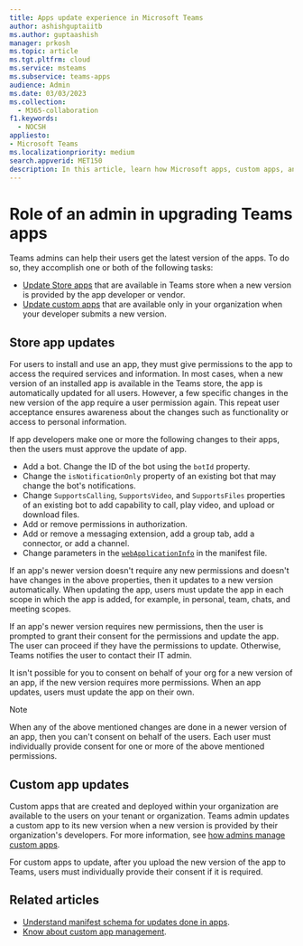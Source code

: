 ```yaml
---
title: Apps update experience in Microsoft Teams
author: ashishguptaiitb
ms.author: guptaashish
manager: prkosh
ms.topic: article
ms.tgt.pltfrm: cloud
ms.service: msteams
ms.subservice: teams-apps
audience: Admin
ms.date: 03/03/2023
ms.collection: 
  - M365-collaboration
f1.keywords: 
  - NOCSH
appliesto: 
- Microsoft Teams
ms.localizationpriority: medium
search.appverid: MET150
description: In this article, learn how Microsoft apps, custom apps, and third-party apps in Microsoft Teams are updated and how admins facilitate it.
---
```


# Role of an admin in upgrading Teams apps

Teams admins can help their users get the latest version of the apps. To do so, they accomplish one or both of the following tasks:

* [Update Store apps](#store-app-updates) that are available in Teams store when a new version is provided by the app developer or vendor.
* [Update custom apps](#custom-app-updates) that are available only in your organization when your developer submits a new version.

## Store app updates

For users to install and use an app, they must give permissions to the app to access the required services and information. In most cases, when a new version of an installed app is available in the Teams store, the app is automatically updated for all users. However, a few specific changes in the new version of the app require a user permission again. This repeat user acceptance ensures awareness about the changes such as functionality or access to personal information.

If app developers make one or more the following changes to their apps, then the users must approve the update of app.

* Add a bot. Change the ID of the bot using the `botId` property.
* Change the `isNotificationOnly` property of an existing bot that may change the bot's notifications.
* Change `SupportsCalling`, `SupportsVideo`, and `SupportsFiles` properties of an existing bot to add capability to call, play video, and upload or download files.
* Add or remove permissions in authorization.
* Add or remove a messaging extension, add a group tab, add a connector, or add a channel.
* Change parameters in the [`webApplicationInfo`](/microsoftteams/platform/resources/schema/manifest-schema#webapplicationinfo) in the manifest file.

If an app's newer version doesn't require any new permissions and doesn't have changes in the above properties, then it updates to a new version automatically. When updating the app, users must update the app in each scope in which the app is added, for example, in personal, team, chats, and meeting scopes.

If an app's newer version requires new permissions, then the user is prompted to grant their consent for the permissions and update the app. The user can proceed if they have the permissions to update. Otherwise, Teams notifies the user to contact their IT admin.

It isn't possible for you to consent on behalf of your org for a new version of an app, if the new version requires more permissions. When an app updates, users must update the app on their own.

> [!NOTE]
> When any of the above mentioned changes are done in a newer version of an app, then you can't consent on behalf of the users. Each user must individually provide consent for one or more of the above mentioned permissions.

## Custom app updates

Custom apps that are created and deployed within your organization are available to the users on your tenant or organization. Teams admin updates a custom app to its new version when a new version is provided by their organization's developers. For more information, see [how admins manage custom apps](custom-app-overview.md).

For custom apps to update, after you upload the new version of the app to Teams, users must individually provide their consent if it is required.

## Related articles

* [Understand manifest schema for updates done in apps](/microsoftteams/platform/resources/schema/manifest-schema).
* [Know about custom app management](custom-app-overview.md).
